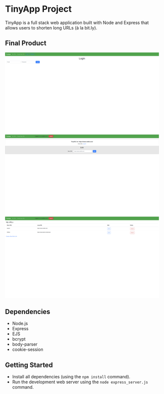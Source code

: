 # TinyApp Project

TinyApp is a full stack web application built with Node and Express that allows users to shorten long URLs (à la bit.ly).

## Final Product

!["Login page, similar to the register one"](./docs/login.png)
!["Page of a shorten URL. On this page it's possible to change short URL's long URL"](./docs/urls_id.png)
!["Index of a user's shorten links](./docs/urls.png)

## Dependencies

- Node.js
- Express
- EJS
- bcrypt
- body-parser
- cookie-session

## Getting Started

- Install all dependencies (using the `npm install` command).
- Run the development web server using the `node express_server.js` command.